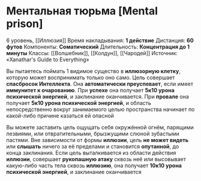 # Ментальная тюрьма [Mental prison]
6 уровень, [[Иллюзия]]
Время накладывания: **1 действие**
Дистанция: **60 футов**
Компоненты: **Соматический**
Длительность: **Концентрация до 1 минуты**
Классы: [[Волшебник]], [[Колдун]], [[Чародей]]
Источник: «Xanathar's Guide to Everything»

Вы пытаетесь поймать 1 видимое существо в **иллюзорную клетку**, которую может воспринимать только оно само. Цель совершает **спасбросок Интеллекта**. Она **автоматически преуспевает**, если имеет **иммунитет к очарованию**. При **успехе** она получает **5к10 урона психической энергией**, и заклинание оканчивается. При **провале** она получает **5к10 урона психической энергией**, и область непосредственно вокруг занимаемого целью пространства начинает по какой-либо причине казаться ей опасной

Вы можете заставить цель ощущать себя окружённой огнём, парящими лезвиями, или отвратительными, брызжущими слюной зубастыми пастями. Вне зависимости от формы **иллюзии**, цель **не может видеть** или **слышать** ничего за её пределами и становится **опутанной**, до конца заклинания. Если цель выталкивается из области действия **иллюзии**, совершает **рукопашную атаку** сквозь неё или высовывает какую-либо часть тела сквозь **иллюзию**, она получает **10к10 урона психической энергией**, и заклинание оканчивается